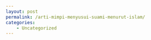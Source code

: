 ```yaml
---
layout: post
permalink: /arti-mimpi-menyusui-suami-menurut-islam/
categories:
    - Uncategorized
---
```



